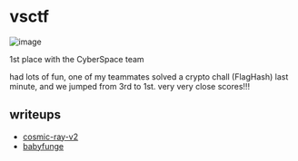 # vsctf

![image](https://github.com/quasar098/ctf-writeups/assets/70716985/f0ee6d7c-78fb-4aa5-93ac-d76c4ea03c95)

1st place with the CyberSpace team

had lots of fun, one of my teammates solved a crypto chall (FlagHash) last minute, and we jumped from 3rd to 1st. very very close scores!!!

## writeups

- [cosmic-ray-v2](./cosmic-ray-v2)
- [babyfunge](./babyfunge)
